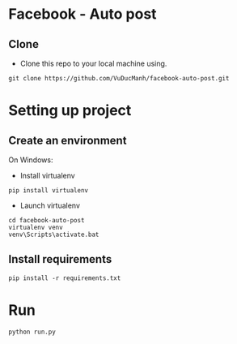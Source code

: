 # Facebook - Auto post


## Clone
- Clone this repo to your local machine using.

```
git clone https://github.com/VuDucManh/facebook-auto-post.git
```

# Setting up project
## Create an environment
On Windows:
- Install virtualenv
```
pip install virtualenv
```
- Launch virtualenv
```
cd facebook-auto-post
virtualenv venv
venv\Scripts\activate.bat
```

## Install requirements
```
pip install -r requirements.txt
```

# Run
```
python run.py
```